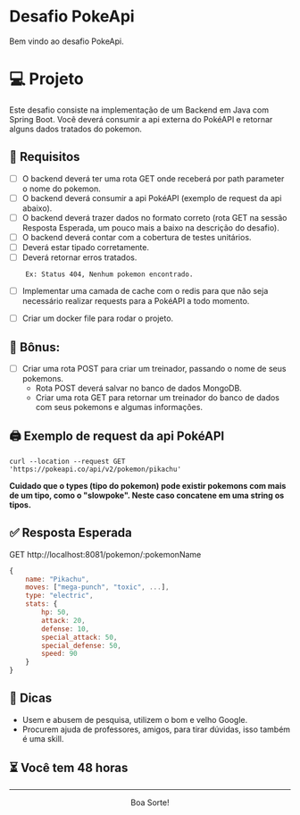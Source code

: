 # Desafio PokeApi

Bem vindo ao desafio PokeApi.

# 💻 Projeto
Este desafio consiste na implementação de um Backend em Java com Spring Boot. Você deverá consumir a api externa do PokéAPI e retornar alguns dados tratados do pokemon.

## 🚧 Requisitos
- [ ] O backend deverá ter uma rota GET onde receberá por path parameter o nome do pokemon.
- [ ] O backend deverá consumir a api PokéAPI (exemplo de request da api abaixo).
- [ ] O backend deverá trazer dados no formato correto (rota GET na sessão Resposta Esperada, um pouco mais a baixo na descrição do desafio).
- [ ] O backend deverá contar com a cobertura de testes unitários.
- [ ] Deverá estar tipado corretamente.
- [ ] Deverá retornar erros tratados.
```
    Ex: Status 404, Nenhum pokemon encontrado.
```
- [ ] Implementar uma camada de cache com o redis para que não seja necessário realizar requests para a PokéAPI a todo momento. 
- [ ] Criar um docker file para rodar o projeto.


## 🎉 Bônus:
- [ ] Criar uma rota POST para criar um treinador, passando o nome de seus pokemons.
  - Rota POST deverá salvar no banco de dados MongoDB.
  - Criar uma rota GET para retornar um treinador do banco de dados com seus pokemons e algumas informações.

## 🖨️ Exemplo de request da api PokéAPI
`curl --location --request GET 'https://pokeapi.co/api/v2/pokemon/pikachu'`

**Cuidado que o types (tipo do pokemon) pode existir pokemons com mais de um tipo, como o "slowpoke". Neste caso concatene em uma string os tipos.**

## ✅ Resposta Esperada
GET http://localhost:8081/pokemon/:pokemonName

```javascript
{
	name: "Pikachu",
	moves: ["mega-punch", "toxic", ...],
	type: "electric",
	stats: {
		hp: 50,
		attack: 20,
		defense: 10,
		special_attack: 50,
		special_defense: 50,
		speed: 90
	}
} 
```


## 📖 Dicas
- Usem e abusem de pesquisa, utilizem o bom e velho Google.
- Procurem ajuda de professores, amigos, para tirar dúvidas, isso também é uma skill.

## ⏳ Você tem 48 horas
---

<p align="center">Boa Sorte!</p>

